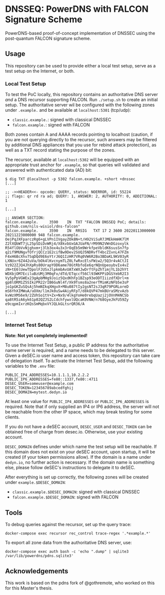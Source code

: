 # DNSSEQ: PowerDNS with FALCON Signature Scheme

PowerDNS-based proof-of-concept implementation of DNSSEC using the post-quantum FALCON signature scheme.

## Usage

This repository can be used to provide either a local test setup, serve as a test setup on the Internet, or both.

### Local Test Setup

To test the PoC locally, this repository contains an authoritative DNS server *and* a DNS recursor supporting FALCON.
Run `./setup.sh` to create an initial setup. The authoritative server wil be configured with the following zones under
`.example.` and be available at `localhost:5301` (tcp/udp):

- `classic.example.`: signed with classical DNSSEC
- `falcon.example.`: signed with FALCON

Both zones contain A and AAAA records pointing to localhost (caution, if you are not querying directly to the recursor,
such answers may be filtered by additional DNS appliances that you use for rebind attack protection), as well as a TXT
record stating the purpose of the zones.

The recursor, available at `localhost:5302` will be equipped with an appropriate trust anchor for `.example`, so that
queries will validated and answered with authenticated data (AD) bit:

```shell
$ dig TXT @localhost -p 5302 falcon.example. +short +dnssec
[...]

;; ->>HEADER<<- opcode: QUERY, status: NOERROR, id: 55224
;; flags: qr rd ra ad; QUERY: 1, ANSWER: 2, AUTHORITY: 0, ADDITIONAL: 1

[...]

;; ANSWER SECTION:
falcon.example.		3590	IN	TXT	"FALCON DNSSEQ PoC; details: github.com/nils-wisiol/dns-falcon"
falcon.example.		3590	IN	RRSIG	TXT 17 2 3600 20220113000000 20211223000000 948 falcon.example. OejPqJXFparczRg6+gLVPn1IVgayZOk8N+t/H92ViSuR7JMEkHmHK7lM Z2tXQbWT7jL25pSDiDvWRj4/X8kvbUxGAJUaFN/rM99N2VWnDGzoxylk R54flObVvNjghxm+j3lb3ox4u3x3rOqEb5m9WrkfpeVbldK6susSn7fp q2if9MUNgvfOfrjQCCz1E2cifBw9Dev2SUQJ5NDRvfT4bcZIvnL47FZm F4xH6BcXhv7SqDQd9E6oYtrJ6Q1IzHR7VRq0VW6R2Bo3BDaKL9KV03yR LXNUxr6Z442uVa/bOk4lKvcnymTLZ0LfwRxcElsFWiw2/5Q3r4vACtJI Vz922ZJQ4JhXpRs80UrapYOD6ame78GtRbfoEe6qrNQnUpeoybvIx4vZ zN+tE6lUewTDpolFJUSxJlpkmbAvUATxWXJwDrftFpZhTimjYL1b2hYt WDXbjOM7EciluBzUMj3M0qFx/dTd/ETqccf56Cl93WKPPiDGSYebR2I3 Vy5pPpVGWEx23gApbMHg9Joiz5QxdKhFp1BZsp93eODTIiizdfXDrl+m gp8lORM1Z5SIkzPR22rIB6GuNl4f/Xk9Tsms8a2nerTMimKzNFb5e3sP jo1pGKZuSQsAj5hmNIkqXHgvX+M8u087tIy2gsNT2sJ3qR79PGRLoreD mS6YhXIMWuA/uOXm/l1mJk0uSw4AiyRFpT/d8kQVP47mkBUraSMzvAzb kvWzXMS6e9/2ZUhSo1tV+Zx+Nx9/4lkgYoHe0rebqUazj2jOVnM4NCSb qa8tR5zA6yk61p02QZJS2LCdchfywxlUQcaK0VNW/n768GyeJkFU59Zy e9cqpmIxrzKQsSmMqbxVYJQLkGLtsrQR36/A

[...]
```

### Internet Test Setup

**Note: Not yet completely implemented!**

To use the Internet Test Setup, a public IP address for the authoritative name server is required, and a name needs to
be delegated to this server. Given a deSEC.io user name and access token, this repository can take care of delegation
itself. To activate the Internet Test Setup, add the following variables to the `.env` file:

```
PUBLIC_IP4_ADDRESSES=10.1.1.1,10.2.2.2
PUBLIC_IP6_ADDRESSES=fe80::1337,fe80::4711
DESEC_USER=someuser@example.com
DESEC_TOKEN=123456789abcedfghij
DESEC_DOMAIN=mytest.dedyn.io
```

At least one value for `PUBLIC_IP4_ADDRESSES` or `PUBLIC_IP6_ADDRESSES` is required. Note that if only supplied an IP4
or IP6 address, the server will not be reachable from the other IP space, which may break testing for some clients.

If you do not have a deSEC account, `DESEC_USER` and `DESEC_TOKEN` can be obtained free of charge from desec.io.
Otherwise, use your existing account.

`DESEC_DOMAIN` defines under which name the test setup will be reachable. If this domain does not exist on your deSEC
account, upon startup, it will be created (if your token permissions allow). If the domain is a name under `dedyn.io`,
no further action is necessary. If the domain name is something else, please follow deSEC's instructions to delegate
it to deSEC.

After everything is set up correctly, the following zones will be created under `example.$DESEC_DOMAIN`:

- `classic.example.$DESEC_DOMAIN`: signed with classical DNSSEC
- `falcon.example.$DESEC_DOMAIN`: signed with FALCON

## Tools

To debug queries against the recursor, set up the query trace:

```
docker-compose exec recursor rec_control trace-regex '.*example.*'
```

To export all zone data from the authoritative DNS server, use:

```
docker-compose exec auth bash -c 'echo ".dump" | sqlite3 /var/lib/powerdns/pdns.sqlite3'
```

## Acknowledgements

This work is based on the pdns fork of @gothremote, who worked on this for this Master's thesis.

